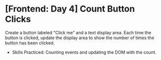# [Frontend: Day 4] Count Button Clicks

Create a button labeled "Click me" and a text display area. Each time the button is clicked, update the display area to show the number of times the button has been clicked.

- Skills Practiced: Counting events and updating the DOM with the count.
